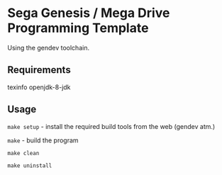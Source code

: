 # Sega Genesis / Mega Drive Programming Template
Using the gendev toolchain.

## Requirements
texinfo
openjdk-8-jdk

## Usage
`make setup` - install the required build tools from the web (gendev atm.)

`make` - build the program

`make clean`

`make uninstall`
